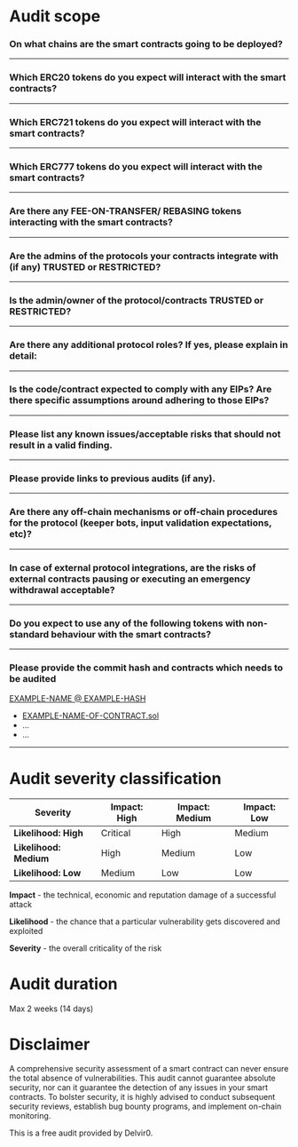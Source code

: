 # Audit scope

### On what chains are the smart contracts going to be deployed?

___

### Which ERC20 tokens do you expect will interact with the smart contracts? 

___

### Which ERC721 tokens do you expect will interact with the smart contracts? 

___

### Which ERC777 tokens do you expect will interact with the smart contracts? 

___

### Are there any FEE-ON-TRANSFER/ REBASING tokens interacting with the smart contracts?

___

### Are the admins of the protocols your contracts integrate with (if any) TRUSTED or RESTRICTED?

___

### Is the admin/owner of the protocol/contracts TRUSTED or RESTRICTED?

___

### Are there any additional protocol roles? If yes, please explain in detail:

___

### Is the code/contract expected to comply with any EIPs? Are there specific assumptions around adhering to those EIPs?

___

### Please list any known issues/acceptable risks that should not result in a valid finding.

___

### Please provide links to previous audits (if any).

___

### Are there any off-chain mechanisms or off-chain procedures for the protocol (keeper bots, input validation expectations, etc)?

___

### In case of external protocol integrations, are the risks of external contracts pausing or executing an emergency withdrawal acceptable? 
___

### Do you expect to use any of the following tokens with non-standard behaviour with the smart contracts?

___

### Please provide the commit hash and contracts which needs to be audited
[EXAMPLE-NAME @ EXAMPLE-HASH](https://github.com/EXAMPLE-LINK)
- [EXAMPLE-NAME-OF-CONTRACT.sol](EXAMPLE-LINK-TO-CONTRACT.sol.sol)
- ...
- ...
___


# Audit severity classification

| Severity               | Impact: High | Impact: Medium | Impact: Low |
| ---------------------- | ------------ | -------------- | ----------- |
| **Likelihood: High**   | Critical     | High           | Medium      |
| **Likelihood: Medium** | High         | Medium         | Low         |
| **Likelihood: Low**    | Medium       | Low            | Low         |

**Impact** - the technical, economic and reputation damage of a successful attack

**Likelihood** - the chance that a particular vulnerability gets discovered and exploited

**Severity** - the overall criticality of the risk

# Audit duration
Max 2 weeks (14 days)

# Disclaimer

A comprehensive security assessment of a smart contract can never ensure the total absence of vulnerabilities. This audit cannot guarantee absolute security, nor can it guarantee the detection of any issues in your smart contracts. To bolster security, it is highly advised to conduct subsequent security reviews, establish bug bounty programs, and implement on-chain monitoring.

This is a free audit provided by Delvir0.
